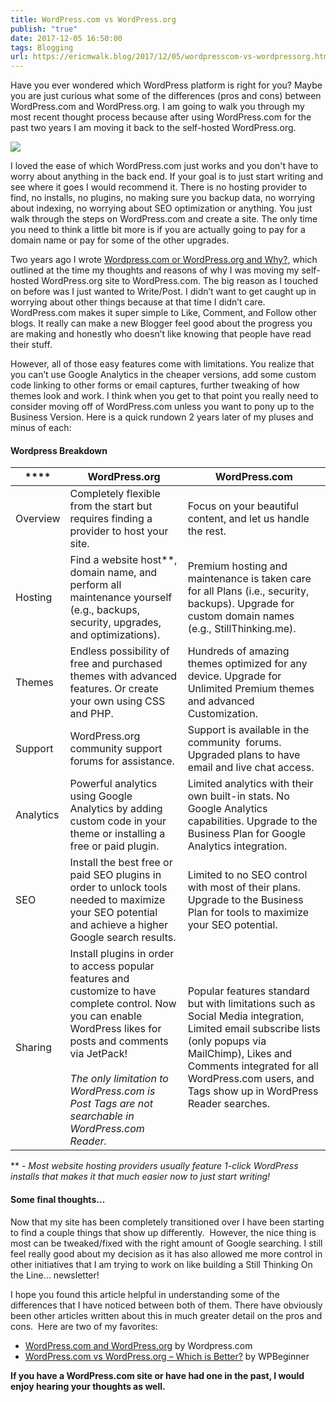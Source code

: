 ```yaml
---
title: WordPress.com vs WordPress.org
publish: "true"
date: 2017-12-05 16:50:00
tags: Blogging
url: https://ericmwalk.blog/2017/12/05/wordpresscom-vs-wordpressorg.html
---
```


Have you ever wondered which WordPress platform is right for you? Maybe you are just curious what some of the differences (pros and cons) between WordPress.com and WordPress.org. I am going to walk you through my most recent thought process because after using WordPress.com for the past two years I am moving it back to the self-hosted WordPress.org.

![](https://ericmwalk.blog/uploads/2021/a7d9b7febc.png)

I loved the ease of which WordPress.com just works and you don't have to worry about anything in the back end. If your goal is to just start writing and see where it goes I would recommend it. There is no hosting provider to find, no installs, no plugins, no making sure you backup data, no worrying about indexing, no worrying about SEO optimization or anything. You just walk through the steps on WordPress.com and create a site. The only time you need to think a little bit more is if you are actually going to pay for a domain name or pay for some of the other upgrades.

Two years ago I wrote <a href="https://ericmwalk.blog/2014/11/04/wordpresscom-or-wordpressorg.html">Wordpress.com or WordPress.org and Why?</a>, which outlined at the time my thoughts and reasons of why I was moving my self-hosted WordPress.org site to WordPress.com. The big reason as I touched on before was I just wanted to Write/Post. I didn’t want to get caught up in worrying about other things because at that time I didn’t care. WordPress.com makes it super simple to Like, Comment, and Follow other blogs. It really can make a new Blogger feel good about the progress you are making and honestly who doesn’t like knowing that people have read their stuff.

However, all of those easy features come with limitations. You realize that you can’t use Google Analytics in the cheaper versions, add some custom code linking to other forms or email captures, further tweaking of how themes look and work. I think when you get to that point you really need to consider moving off of WordPress.com unless you want to pony up to the Business Version. Here is a quick rundown 2 years later of my pluses and minus of each:

#### Wordpress Breakdown
| ****      | **WordPress.org**                                                                                                                                                                                                                                                          | **WordPress.com**                                                                                                                                                                                                                                     |
| --------- | -------------------------------------------------------------------------------------------------------------------------------------------------------------------------------------------------------------------------------------------------------------------------- | ----------------------------------------------------------------------------------------------------------------------------------------------------------------------------------------------------------------------------------------------------- |
| Overview  | Completely flexible from the start but requires finding a provider to host your site.                                                                                                                                                                                      | Focus on your beautiful content, and let us handle the rest.                                                                                                                                                                                          |
| Hosting   | Find a website host**, domain name, and perform all maintenance yourself (e.g., backups, security, upgrades, and optimizations).                                                                                                                                           | Premium hosting and maintenance is taken care for all Plans (i.e., security, backups). Upgrade for custom domain names (e.g., StillThinking.me).                                                                                                      |
| Themes    | Endless possibility of free and purchased themes with advanced features. Or create your own using CSS and PHP.                                                                                                                                                             | Hundreds of amazing themes optimized for any device. Upgrade for Unlimited Premium themes and advanced Customization.                                                                                                                                 |
| Support   | WordPress.org community support forums for assistance.                                                                                                                                                                                                                     | Support is available in the community  forums. Upgraded plans to have email and live chat access.                                                                                                                                                     |
| Analytics | Powerful analytics using Google Analytics by adding custom code in your theme or installing a free or paid plugin.                                                                                                                                                         | Limited analytics with their own built-in stats. No Google Analytics capabilities. Upgrade to the Business Plan for Google Analytics integration.                                                                                                     |
| SEO       | Install the best free or paid SEO plugins in order to unlock tools needed to maximize your SEO potential and achieve a higher Google search results.                                                                                                                       | Limited to no SEO control with most of their plans. Upgrade to the Business Plan for tools to maximize your SEO potential.                                                                                                                            |
| Sharing   | Install plugins in order to access popular features and customize to have complete control. Now you can enable WordPress likes for posts and comments via JetPack! <br><br>*The only limitation to WordPress.com is Post Tags are not searchable in WordPress.com Reader.* | Popular features standard but with limitations such as Social Media integration, Limited email subscribe lists (only popups via MailChimp), Likes and Comments integrated for all WordPress.com users, and Tags show up in WordPress Reader searches. |

** - *Most website hosting providers usually feature 1-click WordPress installs that makes it that much easier now to just start writing!*

#### Some final thoughts…
Now that my site has been completely transitioned over I have been starting to find a couple things that show up differently.  However, the nice thing is most can be tweaked/fixed with the right amount of Google searching. I still feel really good about my decision as it has also allowed me more control in other initiatives that I am trying to work on like building a Still Thinking On the Line... newsletter!

I hope you found this article helpful in understanding some of the differences that I have noticed between both of them. There have obviously been other articles written about this in much greater detail on the pros and cons.  Here are two of my favorites:

* [WordPress.com and WordPress.org](https://en.support.wordpress.com/com-vs-org/) by Wordpress.com
* [WordPress.com vs WordPress.org – Which is Better?](http://www.wpbeginner.com/beginners-guide/self-hosted-wordpress-org-vs-free-wordpress-com-infograph/) by WPBeginner

**If you have a WordPress.com site or have had one in the past, I would enjoy hearing your thoughts as well.**